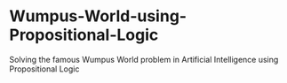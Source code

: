 # Wumpus-World-using-Propositional-Logic
Solving the famous Wumpus World problem in Artificial Intelligence using Propositional Logic
